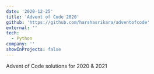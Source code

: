 ```yaml
---
date: '2020-12-25'
title: 'Advent of Code 2020'
github: 'https://github.com/harshasrikara/adventofcode'
external: ''
tech:
  - Python
company: ''
showInProjects: false
---
```


Advent of Code solutions for 2020 & 2021
